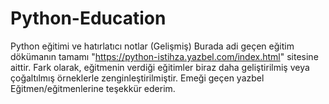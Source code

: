 # Python-Education
Python eğitimi ve hatırlatıcı notlar (Gelişmiş)
Burada adi geçen eğitim dökümanın tamamı "https://python-istihza.yazbel.com/index.html" sitesine aittir.
Fark olarak, eğitmenin verdiği eğitimler biraz daha geliştirilmiş veya çoğaltılmış örneklerle zenginleştirilmiştir.
Emeği geçen yazbel Eğitmen/eğitmenlerine teşekkür ederim.
